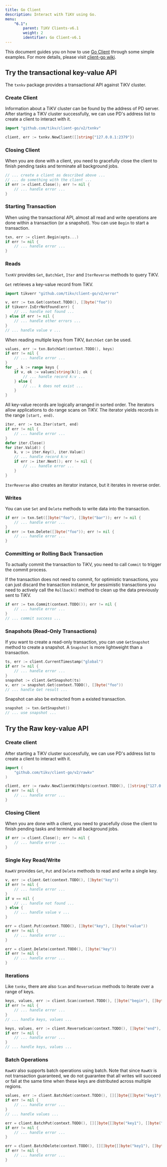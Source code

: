 ```yaml
---
title: Go Client
description: Interact with TiKV using Go.
menu:
    "6.1":
        parent: TiKV Clients-v6.1
        weight: 2
        identifier: Go Client-v6.1
---
```


This document guides you on how to use [Go Client](https://github.com/tikv/client-go) through some simple examples. For more details, please visit [client-go wiki].

## Try the transactional key-value API

The `txnkv` package provides a transactional API against TiKV cluster.

### Create Client

Information about a TiKV cluster can be found by the address of PD server. After starting a TiKV cluster successfully, we can use PD's address list to create a client to interact with it.

```go
import "github.com/tikv/client-go/v2/txnkv"

client, err := txnkv.NewClient([]string{"127.0.0.1:2379"})
```

### Closing Client

When you are done with a client, you need to gracefully close the client to finish pending tasks and terminate all background jobs.

```go
// ... create a client as described above ...
// ... do something with the client ...
if err := client.Close(); err != nil {
    // ... handle error ...
}
```

### Starting Transaction

When using the transactional API, almost all read and write operations are done within a transaction (or a snapshot). You can use `Begin` to start a transaction.

```go
txn, err := client.Begin(opts...)
if err != nil {
    // ... handle error ...
}
```

### Reads

`TxnKV` provides `Get`, `BatchGet`, `Iter` and `IterReverse` methods to query TiKV.

`Get` retrieves a key-value record from TiKV.

```go
import tikverr "github.com/tikv/client-go/v2/error"

v, err := txn.Get(context.TODO(), []byte("foo"))
if tikverr.IsErrNotFound(err) {
    // ... handle not found ...
} else if err != nil {
    // ... handle other errors ...
}
// ... handle value v ...
```

When reading multiple keys from TiKV, `BatchGet` can be used.

```go
values, err := txn.BatchGet(context.TODO(), keys)
if err != nil {
    // ... handle error ...
}
for _, k := range keys {
    if v, ok := values[string(k)]; ok {
        // ... handle record k:v ...
    } else {
        // ... k does not exist ...
    }
}
```

All key-value records are logically arranged in sorted order. The iterators allow applications to do range scans on TiKV. The iterator yields records in the range `[start, end)`.

```go
iter, err := txn.Iter(start, end)
if err != nil {
    // ... handle error ...
}
defer iter.Close()
for iter.Valid() {
    k, v := iter.Key(), iter.Value()
    // ... handle record k:v
    if err := iter.Next(); err != nil {
        // ... handle error ...
    }
}
```

`IterReverse` also creates an iterator instance, but it iterates in reverse order.

### Writes

You can use `Set` and `Delete` methods to write data into the transaction.

```go
if err := txn.Set([]byte("foo"), []byte("bar")); err != nil {
    // ... handle error ...
}
if err := txn.Delete([]byte("foo")); err != nil {
    // ... handle error ...
}
```

### Committing or Rolling Back Transaction

To actually commit the transaction to TiKV, you need to call `Commit` to trigger the commit process.

If the transaction does not need to commit, for optimistic transactions, you can just discard the transaction instance, for pessimistic transactions you need to actively call the `Rollback()` method to clean up the data previously sent to TiKV.

```go
if err := txn.Commit(context.TODO()); err != nil {
    // ... handle error ...
}
// ... commit success ...
```

### Snapshots (Read-Only Transactions)

If you want to create a read-only transaction, you can use `GetSnapshot` method to create a snapshot. A `Snapshot` is more lightweight than a transaction.

```go
ts, err := client.CurrentTimestamp("global")
if err != nil {
    // ... handle error ...
}
snapshot := client.GetSnapshot(ts)
v, err := snapshot.Get(context.TODO(), []byte("foo"))
// ... handle Get result ...
```

Snapshot can also be extracted from a existed transaction.

```go
snapshot := txn.GetSnapshot()
// ... use snapshot ...
```


## Try the Raw key-value API

### Create client

After starting a TiKV cluster successfully, we can use PD's address list to create a client to interact with it.

```go
import (
    "github.com/tikv/client-go/v2/rawkv"
)

client, err := rawkv.NewClientWithOpts(context.TODO(), []string{"127.0.0.1:2379"})
if err != nil {
    // ... handle error ...
}
```

### Closing Client

When you are done with a client, you need to gracefully close the client to finish pending tasks and terminate all background jobs.

```go
if err := client.Close(); err != nil {
    // ... handle error ...
}
```

### Single Key Read/Write

`RawKV` provides `Get`, `Put` and `Delete` methods to read and write a single key.

```go
v, err := client.Get(context.TODO(), []byte("key"))
if err != nil {
    // ... handle error ...
}
if v == nil {
    // ... handle not found ...
} else {
    // ... handle value v ...
}

err = client.Put(context.TODO(), []byte("key"), []byte("value"))
if err != nil {
    // ... handle error ...
}

err = client.Delete(context.TODO(), []byte("key"))
if err != nil {
    // ... handle error ...
}
```

### Iterations
Like `txnkv`, there are also `Scan` and `ReverseScan` methods to iterate over a range of keys.

```go
keys, values, err := client.Scan(context.TODO(), []byte("begin"), []byte("end"), 10)
if err != nil {
    // ... handle error ...
}
// ... handle keys, values ...

keys, values, err := client.ReverseScan(context.TODO(), []byte("end"), []byte("begin"), 10)
if err != nil {
    // ... handle error ...
}
// ... handle keys, values ...
```

### Batch Operations

`RawKV` also supports batch operations using batch. Note that since `RawKV` is not transaction guaranteed, we do not guarantee that all writes will succeed or fail at the same time when these keys are distributed across multiple regions.

```go
values, err := client.BatchGet(context.TODO(), [][]byte{[]byte("key1"), []byte("key2")})
if err != nil {
    // ... handle error ...
}
// ... handle values ...

err = client.BatchPut(context.TODO(), [][]byte{[]byte("key1"), []byte("key2")}, [][]byte{[]byte("value1"), []byte("value2")})
if err != nil {
    // ... handle error ...
}

err = client.BatchDelete(context.TODO(), [][]byte{[]byte("key1"), []byte("key2")})
if err != nil {
    // ... handle error ...
}
```

[client-go wiki]: https://github.com/tikv/client-go/wiki
